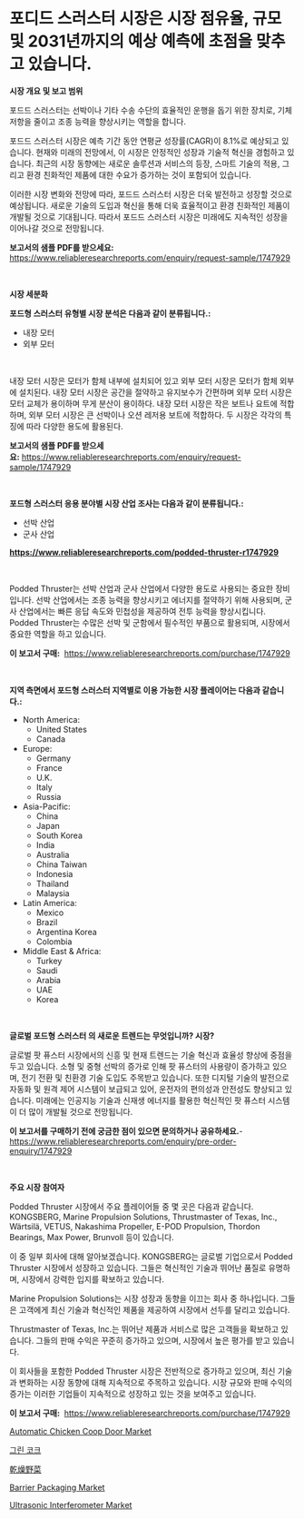 <p><h1>포디드 스러스터 시장은 시장 점유율, 규모 및 2031년까지의 예상 예측에 초점을 맞추고 있습니다.</h1></p><p><strong>시장 개요 및 보고 범위</strong></p>
<p><p>포드드 스러스터는 선박이나 기타 수송 수단의 효율적인 운행을 돕기 위한 장치로, 기체 저항을 줄이고 조종 능력을 향상시키는 역할을 합니다. </p><p>포드드 스러스터 시장은 예측 기간 동안 연평균 성장률(CAGR)이 8.1%로 예상되고 있습니다. 현재와 미래의 전망에서, 이 시장은 안정적인 성장과 기술적 혁신을 경험하고 있습니다. 최근의 시장 동향에는 새로운 솔루션과 서비스의 등장, 스마트 기술의 적용, 그리고 환경 친화적인 제품에 대한 수요가 증가하는 것이 포함되어 있습니다.</p><p>이러한 시장 변화와 전망에 따라, 포드드 스러스터 시장은 더욱 발전하고 성장할 것으로 예상됩니다. 새로운 기술의 도입과 혁신을 통해 더욱 효율적이고 환경 친화적인 제품이 개발될 것으로 기대됩니다. 따라서 포드드 스러스터 시장은 미래에도 지속적인 성장을 이어나갈 것으로 전망됩니다.</p></p>
<p><strong>보고서의 샘플 PDF를 받으세요:</strong> <a href="https://www.reliableresearchreports.com/enquiry/request-sample/1747929">https://www.reliableresearchreports.com/enquiry/request-sample/1747929</a></p>
<p>&nbsp;</p>
<p><strong>시장 세분화</strong></p>
<p><strong>포드형 스러스터 유형별 시장 분석은 다음과 같이 분류됩니다.:</strong></p>
<p><ul><li>내장 모터</li><li>외부 모터</li></ul></p>
<p>&nbsp;</p>
<p><p>내장 모터 시장은 모터가 함체 내부에 설치되어 있고 외부 모터 시장은 모터가 함체 외부에 설치된다. 내장 모터 시장은 공간을 절약하고 유지보수가 간편하며 외부 모터 시장은 모터 교체가 용이하며 무게 분산이 용이하다. 내장 모터 시장은 작은 보트나 요트에 적합하며, 외부 모터 시장은 큰 선박이나 오션 레저용 보트에 적합하다. 두 시장은 각각의 특징에 따라 다양한 용도에 활용된다.</p></p>
<p><strong>보고서의 샘플 PDF를 받으세요:</strong>&nbsp;<a href="https://www.reliableresearchreports.com/enquiry/request-sample/1747929">https://www.reliableresearchreports.com/enquiry/request-sample/1747929</a></p>
<p>&nbsp;</p>
<p><strong> 포드형 스러스터 응용 분야별 시장 산업 조사는 다음과 같이 분류됩니다.:</strong></p>
<p><ul><li>선박 산업</li><li>군사 산업</li></ul></p>
<p><strong><a href="https://www.reliableresearchreports.com/podded-thruster-r1747929">https://www.reliableresearchreports.com/podded-thruster-r1747929</a></strong></p>
<p>&nbsp;</p>
<p><p>Podded Thruster는 선박 산업과 군사 산업에서 다양한 용도로 사용되는 중요한 장비입니다. 선박 산업에서는 조종 능력을 향상시키고 에너지를 절약하기 위해 사용되며, 군사 산업에서는 빠른 응답 속도와 민첩성을 제공하여 전투 능력을 향상시킵니다. Podded Thruster는 수많은 선박 및 군함에서 필수적인 부품으로 활용되며, 시장에서 중요한 역할을 하고 있습니다.</p></p>
<p><strong>이 보고서 구매:</strong>&nbsp; <a href="https://www.reliableresearchreports.com/purchase/1747929">https://www.reliableresearchreports.com/purchase/1747929</a></p>
<p>&nbsp;</p>
<p><strong>지역 측면에서 포드형 스러스터 지역별로 이용 가능한 시장 플레이어는 다음과 같습니다.:</strong></p>
<p><ul>
    <li>
        North America:
        <ul>
            <li>United States</li>
            <li>Canada</li>
        </ul>
    </li>
    <li>
        Europe:
        <ul>
            <li>Germany</li>
            <li>France</li>
            <li>U.K.</li>
            <li>Italy</li>
            <li>Russia</li>
        </ul>
    </li>
    <li>
        Asia-Pacific:
        <ul>
            <li>China</li>
            <li>Japan</li>
            <li>South Korea</li>
            <li>India</li>
            <li>Australia</li>
            <li>China Taiwan</li>
            <li>Indonesia</li>
            <li>Thailand</li>
            <li>Malaysia</li>
        </ul>
    </li>
    <li>
        Latin America:
        <ul>
            <li>Mexico</li>
            <li>Brazil</li>
            <li>Argentina Korea</li>
            <li>Colombia</li>
        </ul>
    </li>
    <li>
        Middle East & Africa:
        <ul>
            <li>Turkey</li>
            <li>Saudi</li>
            <li>Arabia</li>
            <li>UAE</li>
            <li>Korea</li>
        </ul>
    </li>
    </ul></p>
<p>&nbsp;</p>
<p><strong>글로벌 포드형 스러스터 의 새로운 트렌드는 무엇입니까? 시장?</strong></p>
<p><p>글로벌 팟 퓨스터 시장에서의 신흥 및 현재 트렌드는 기술 혁신과 효율성 향상에 중점을 두고 있습니다. 소형 및 중형 선박의 증가로 인해 팟 퓨스터의 사용량이 증가하고 있으며, 전기 전환 및 친환경 기술 도입도 주목받고 있습니다. 또한 디지털 기술의 발전으로 자동화 및 원격 제어 시스템이 보급되고 있어, 운전자의 편의성과 안전성도 향상되고 있습니다. 미래에는 인공지능 기술과 신재생 에너지를 활용한 혁신적인 팟 퓨스터 시스템이 더 많이 개발될 것으로 전망됩니다.</p></p>
<p><strong>이 보고서를 구매하기 전에 궁금한 점이 있으면 문의하거나 공유하세요.</strong>- <a href="https://www.reliableresearchreports.com/enquiry/pre-order-enquiry/1747929">https://www.reliableresearchreports.com/enquiry/pre-order-enquiry/1747929</a></p>
<p>&nbsp;</p>
<p><strong>주요 시장 참여자</strong></p>
<p><p>Podded Thruster 시장에서 주요 플레이어들 중 몇 곳은 다음과 같습니다. KONGSBERG, Marine Propulsion Solutions, Thrustmaster of Texas, Inc., Wärtsilä, VETUS, Nakashima Propeller, E-POD Propulsion, Thordon Bearings, Max Power, Brunvoll 등이 있습니다. </p><p>이 중 일부 회사에 대해 알아보겠습니다. KONGSBERG는 글로벌 기업으로서 Podded Thruster 시장에서 성장하고 있습니다. 그들은 혁신적인 기술과 뛰어난 품질로 유명하며, 시장에서 강력한 입지를 확보하고 있습니다. </p><p>Marine Propulsion Solutions는 시장 성장과 동향을 이끄는 회사 중 하나입니다. 그들은 고객에게 최신 기술과 혁신적인 제품을 제공하여 시장에서 선두를 달리고 있습니다. </p><p>Thrustmaster of Texas, Inc.는 뛰어난 제품과 서비스로 많은 고객들을 확보하고 있습니다. 그들의 판매 수익은 꾸준히 증가하고 있으며, 시장에서 높은 평가를 받고 있습니다. </p><p>이 회사들을 포함한 Podded Thruster 시장은 전반적으로 증가하고 있으며, 최신 기술과 변화하는 시장 동향에 대해 지속적으로 주목하고 있습니다. 시장 규모와 판매 수익의 증가는 이러한 기업들이 지속적으로 성장하고 있는 것을 보여주고 있습니다.</p></p>
<p><strong>이 보고서 구매:</strong>&nbsp;&nbsp;<a href="https://www.reliableresearchreports.com/purchase/1747929">https://www.reliableresearchreports.com/purchase/1747929</a></p>
<p><p><a href="https://github.com/redneck06/Market-Research-Report-List-2/blob/main/automatic-chicken-coop-door-market.md">Automatic Chicken Coop Door Market</a></p><p><a href="https://github.com/LanceOlsotn8978/Market-Research-Report-List-1/blob/main/237579125729.md">그린 코크</a></p><p><a href="https://medium.com/@annchovey2023/%E4%B9%BE%E7%87%A5%E9%87%8E%E8%8F%9C%E5%B8%82%E5%A0%B4%E3%83%AC%E3%83%9D%E3%83%BC%E3%83%88%E3%81%AF-%E3%81%93%E3%81%AE%E5%B8%82%E5%A0%B4%E3%81%AE%E6%9C%80%E6%96%B0%E3%81%AE%E3%83%88%E3%83%AC%E3%83%B3%E3%83%89%E3%81%A8%E6%88%90%E9%95%B7%E6%A9%9F%E4%BC%9A%E3%82%92%E6%98%8E%E3%82%89%E3%81%8B%E3%81%AB%E3%81%97%E3%81%BE%E3%81%99-c4f88be13fe9">乾燥野菜</a></p><p><a href="https://issuu.com/reportprime-2/docs/barrier-packaging-market-size-2030.pptx">Barrier Packaging Market</a></p><p><a href="https://github.com/nicoletavirag/Market-Research-Report-List-2/blob/main/ultrasonic-interferometer-market.md">Ultrasonic Interferometer Market</a></p></p>